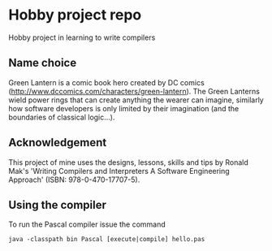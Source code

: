 # Hobby project repo
Hobby project in learning to write compilers

## Name choice
Green Lantern is a comic book hero created by DC comics (http://www.dccomics.com/characters/green-lantern). The Green Lanterns wield power rings that can create anything the wearer can imagine, similarly how software developers is only limited by their imagination (and the boundaries of classical logic...). 

## Acknowledgement
This project of mine uses the designs, lessons, skills and tips by Ronald Mak's 'Writing Compilers and Interpreters A Software Engineering Approach' (ISBN: 978-0-470-17707-5).

## Using the compiler
To run the Pascal compiler issue the command
```
java -classpath bin Pascal [execute|compile] hello.pas
```